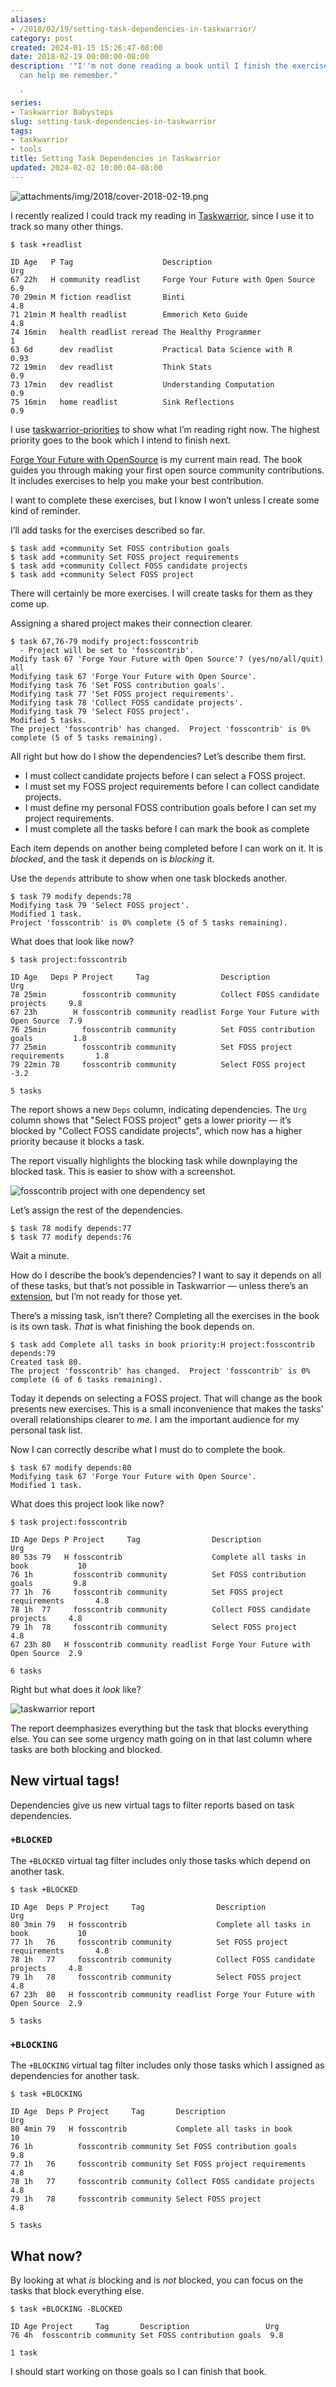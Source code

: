 ```yaml
---
aliases:
- /2018/02/19/setting-task-dependencies-in-taskwarrior/
category: post
created: 2024-01-15 15:26:47-08:00
date: 2018-02-19 00:00:00-08:00
description: '"I''m not done reading a book until I finish the exercises. Taskwarrior
  can help me remember."

  '
series:
- Taskwarrior Babysteps
slug: setting-task-dependencies-in-taskwarrior
tags:
- taskwarrior
- tools
title: Setting Task Dependencies in Taskwarrior
updated: 2024-02-02 10:00:04-08:00
---
```


![attachments/img/2018/cover-2018-02-19.png](../../../attachments/img/2018/cover-2018-02-19.png)

I recently realized I could track my reading in [Taskwarrior](../../../card/Taskwarrior.md), since I use it to track so many other things.

<!--more-->


````
$ task +readlist

ID Age   P Tag                    Description                        Urg
67 22h   H community readlist     Forge Your Future with Open Source  6.9
70 29min M fiction readlist       Binti                               4.8
71 21min M health readlist        Emmerich Keto Guide                 4.8
74 16min   health readlist reread The Healthy Programmer                1
63 6d      dev readlist           Practical Data Science with R      0.93
72 19min   dev readlist           Think Stats                         0.9
73 17min   dev readlist           Understanding Computation           0.9
75 16min   home readlist          Sink Reflections                    0.9
````

I use [taskwarrior-priorities](../../2017/12/taskwarrior-priorities.md) to show what I’m reading right now. The highest priority goes to the book which I intend to finish next.

[Forge Your Future with OpenSource](https://pragprog.com/book/vbopens/forge-your-future-with-open-source) is my current main read. The book guides you through making your first open source community contributions. It includes exercises to help you make your best contribution.

I want to complete these exercises, but I know I won’t unless I create some kind of reminder.

I’ll add tasks for the exercises described so far.

````
$ task add +community Set FOSS contribution goals
$ task add +community Set FOSS project requirements
$ task add +community Collect FOSS candidate projects
$ task add +community Select FOSS project
````

There will certainly be more exercises. I will create tasks for them as they come up.

Assigning a shared project makes their connection clearer.

````
$ task 67,76-79 modify project:fosscontrib
  - Project will be set to 'fosscontrib'.
Modify task 67 'Forge Your Future with Open Source'? (yes/no/all/quit) all
Modifying task 67 'Forge Your Future with Open Source'.
Modifying task 76 'Set FOSS contribution goals'.
Modifying task 77 'Set FOSS project requirements'.
Modifying task 78 'Collect FOSS candidate projects'.
Modifying task 79 'Select FOSS project'.
Modified 5 tasks.
The project 'fosscontrib' has changed.  Project 'fosscontrib' is 0% complete (5 of 5 tasks remaining).
````

All right but how do I show the dependencies? Let’s describe them first.

* I must collect candidate projects before I can select a FOSS project.
* I must set my FOSS project requirements before I can collect candidate projects.
* I must define my personal FOSS contribution goals before I can set my project requirements.
* I must complete all the tasks before I can mark the book as complete

Each item depends on another being completed before I can work on it. It is *blocked*, and the task it depends on is *blocking* it.

Use the `depends` attribute to show when one task blockeds another.

````
$ task 79 modify depends:78
Modifying task 79 'Select FOSS project'.
Modified 1 task.
Project 'fosscontrib' is 0% complete (5 of 5 tasks remaining).
````

What does that look like now?

````
$ task project:fosscontrib

ID Age   Deps P Project     Tag                Description                        Urg
78 25min        fosscontrib community          Collect FOSS candidate projects     9.8
67 23h        H fosscontrib community readlist Forge Your Future with Open Source  7.9
76 25min        fosscontrib community          Set FOSS contribution goals         1.8
77 25min        fosscontrib community          Set FOSS project requirements       1.8
79 22min 78     fosscontrib community          Select FOSS project                -3.2

5 tasks
````

The report shows a new `Deps` column, indicating dependencies. The `Urg` column shows that "Select FOSS project" gets a lower priority — it’s blocked by "Collect FOSS candidate projects", which now has a higher priority because it blocks a task.

The report visually highlights the blocking task while downplaying the blocked task. This is easier to show with a screenshot.

![fosscontrib project with one dependency set](attachments/img/2018/single-dependency.png)

Let’s assign the rest of the dependencies.

````
$ task 78 modify depends:77
$ task 77 modify depends:76
````

Wait a minute.

How do I describe the book’s dependencies? I want to say it depends on all of these tasks, but that’s not possible in Taskwarrior — unless there’s an [extension](https://taskwarrior.org/tools/), but I’m not ready for those yet.

There’s a missing task, isn’t there? Completing all the exercises in the book is its own task. *That* is what finishing the book depends on.

````
$ task add Complete all tasks in book priority:H project:fosscontrib depends:79
Created task 80.
The project 'fosscontrib' has changed.  Project 'fosscontrib' is 0% complete (6 of 6 tasks remaining).
````

Today it depends on selecting a FOSS project. That will change as the book presents new exercises. This is a small inconvenience that makes the tasks' overall relationships clearer to *me*. I am the important audience for my personal task list.

Now I can correctly describe what I must do to complete the book.

````
$ task 67 modify depends:80
Modifying task 67 'Forge Your Future with Open Source'.
Modified 1 task.
````

What does this project look like now?

````
$ task project:fosscontrib

ID Age Deps P Project     Tag                Description                        Urg
80 53s 79   H fosscontrib                    Complete all tasks in book           10
76 1h         fosscontrib community          Set FOSS contribution goals         9.8
77 1h  76     fosscontrib community          Set FOSS project requirements       4.8
78 1h  77     fosscontrib community          Collect FOSS candidate projects     4.8
79 1h  78     fosscontrib community          Select FOSS project                 4.8
67 23h 80   H fosscontrib community readlist Forge Your Future with Open Source  2.9

6 tasks
````

Right but what does it *look* like?

![taskwarrior report](attachments/img/2018/cover-2018-02-19.png "I have my work cut out for me")

The report deemphasizes everything but the task that blocks everything else. You can see some urgency math going on in that last column where tasks are both blocking and blocked.

## New virtual tags!

Dependencies give us new virtual tags to filter reports based on task dependencies.

### `+BLOCKED`

The `+BLOCKED` virtual tag filter includes only those tasks which depend on another task.

````
$ task +BLOCKED

ID Age  Deps P Project     Tag                Description                        Urg
80 3min 79   H fosscontrib                    Complete all tasks in book           10
77 1h   76     fosscontrib community          Set FOSS project requirements       4.8
78 1h   77     fosscontrib community          Collect FOSS candidate projects     4.8
79 1h   78     fosscontrib community          Select FOSS project                 4.8
67 23h  80   H fosscontrib community readlist Forge Your Future with Open Source  2.9

5 tasks
````

### `+BLOCKING`

The `+BLOCKING` virtual tag filter includes only those tasks which I assigned as dependencies for another task.

````
$ task +BLOCKING

ID Age  Deps P Project     Tag       Description                     Urg
80 4min 79   H fosscontrib           Complete all tasks in book        10
76 1h          fosscontrib community Set FOSS contribution goals      9.8
77 1h   76     fosscontrib community Set FOSS project requirements    4.8
78 1h   77     fosscontrib community Collect FOSS candidate projects  4.8
79 1h   78     fosscontrib community Select FOSS project              4.8

5 tasks
````

## What now?

By looking at what *is* blocking and is *not* blocked, you can focus on the tasks that block everything else.

````
$ task +BLOCKING -BLOCKED

ID Age Project     Tag       Description                 Urg
76 4h  fosscontrib community Set FOSS contribution goals  9.8

1 task
````

I should start working on those goals so I can finish that book.